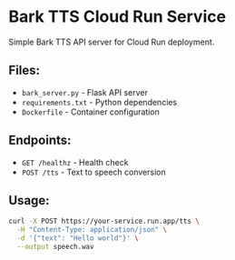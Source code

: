 # Bark TTS Cloud Run Service

Simple Bark TTS API server for Cloud Run deployment.

## Files:
- `bark_server.py` - Flask API server
- `requirements.txt` - Python dependencies
- `Dockerfile` - Container configuration

## Endpoints:
- `GET /healthz` - Health check
- `POST /tts` - Text to speech conversion

## Usage:
```bash
curl -X POST https://your-service.run.app/tts \
  -H "Content-Type: application/json" \
  -d '{"text": "Hello world"}' \
  --output speech.wav
```